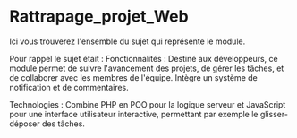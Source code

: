 # Rattrapage_projet_Web

Ici vous trouverez l'ensemble du sujet qui représente le module.

Pour rappel le sujet était : Fonctionnalités : Destiné aux développeurs, ce module permet de suivre l'avancement des projets, de gérer les tâches, et de collaborer avec les membres de l'équipe. Intègre un système de notification et de commentaires.

Technologies : Combine PHP en POO pour la logique serveur et JavaScript pour une interface utilisateur interactive, permettant par exemple le glisser-déposer des tâches.

 

